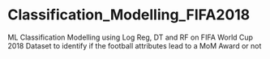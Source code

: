 # Classification_Modelling_FIFA2018
ML Classification Modelling using Log Reg, DT and RF on FIFA World Cup 2018 Dataset to identify if the football attributes lead to a MoM Award or not
